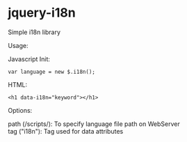 # jquery-i18n
Simple i18n library

Usage:

Javascript Init:

```var language = new $.i18n();```


HTML:

```<h1 data-i18n="keyword"></h1>```


Options:

path (/scripts/): To specify language file path on WebServer  
tag ("i18n"): Tag used for data attributes  
